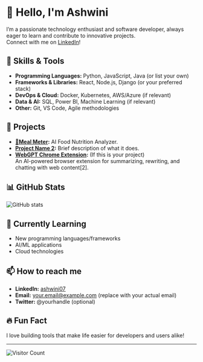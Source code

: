 # 👋 Hello, I'm Ashwini

I’m a passionate technology enthusiast and software developer, always eager to learn and contribute to innovative projects.  
Connect with me on [LinkedIn](https://www.linkedin.com/in/ashwini07/)!

## 🔧 Skills & Tools

- **Programming Languages:** Python, JavaScript, Java (or list your own)
- **Frameworks & Libraries:** React, Node.js, Django (or your preferred stack)
- **DevOps & Cloud:** Docker, Kubernetes, AWS/Azure (if relevant)
- **Data & AI:** SQL, Power BI, Machine Learning (if relevant)
- **Other:** Git, VS Code, Agile methodologies

## 🚀 Projects

- **[🍛Meal Meter](https://github.com/abhaskaran/meal_meter):** AI Food Nutrition Analyzer.
- **[Project Name 2](https://github.com/abhaskaran/project2):** Brief description of what it does.
- **[WebGPT Chrome Extension](https://chromewebstore.google.com/detail/webgpt-chatgpt-for-webpag/mechmfoiihmkiokjejfhemjdhganaafm):** (If this is your project)  
  An AI-powered browser extension for summarizing, rewriting, and chatting with web content[2].

## 📊 GitHub Stats

![GitHub stats](https://github-readme-stats.vercel.app/api?username=abhaskaran&show_icons=true&theme=radical)

## 🌱 Currently Learning

- New programming languages/frameworks
- AI/ML applications
- Cloud technologies

## 📫 How to reach me

- **LinkedIn:** [ashwini07](https://www.linkedin.com/in/ashwini07/)
- **Email:** your.email@example.com (replace with your actual email)
- **Twitter:** @yourhandle (optional)

## 🔥 Fun Fact

I love building tools that make life easier for developers and users alike!

---

![Visitor Count](https://visitor-badge.glitch.me/badge?page_id=abhaskaran.abhaskaran)


